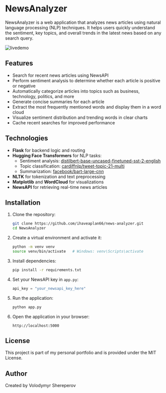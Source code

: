 # NewsAnalyzer

NewsAnalyzer is a web application that analyzes news articles using natural language processing (NLP) techniques. It helps users quickly understand the sentiment, key topics, and overall trends in the latest news based on any search query.

![livedemo](https://github.com/user-attachments/assets/39334814-05f2-4c52-a1d1-b3fd9a2e2e82)

## Features

- Search for recent news articles using NewsAPI
- Perform sentiment analysis to determine whether each article is positive or negative
- Automatically categorize articles into topics such as business, technology, politics, and more
- Generate concise summaries for each article
- Extract the most frequently mentioned words and display them in a word cloud
- Visualize sentiment distribution and trending words in clear charts
- Cache recent searches for improved performance

## Technologies

- **Flask** for backend logic and routing
- **Hugging Face Transformers** for NLP tasks:
    - Sentiment analysis: [distilbert-base-uncased-finetuned-sst-2-english](https://huggingface.co/distilbert-base-uncased-finetuned-sst-2-english)
    - Topic classification: [cardiffnlp/tweet-topic-21-multi](https://huggingface.co/cardiffnlp/tweet-topic-21-multi)
    - Summarization: [facebook/bart-large-cnn](https://huggingface.co/facebook/bart-large-cnn)
- **NLTK** for tokenization and text preprocessing
- **Matplotlib** and **WordCloud** for visualizations
- **NewsAPI** for retrieving real-time news articles

## Installation

1. Clone the repository:
    ```bash
    git clone https://github.com/ihaveaplan66/news-analyzer.git
    cd NewsAnalyzer
    ```

2. Create a virtual environment and activate it:
    ```bash
    python -m venv venv
    source venv/bin/activate   # Windows: venv\Scripts\activate
    ```

3. Install dependencies:
    ```bash
    pip install -r requirements.txt
    ```

4. Set your NewsAPI key in `app.py`:
    ```python
    api_key = "your_newsapi_key_here"
    ```

5. Run the application:
    ```bash
    python app.py
    ```

6. Open the application in your browser:
    ```
    http://localhost:5000
    ```

## License

This project is part of my personal portfolio and is provided under the MIT License.

## Author

Created by Volodymyr Shereperov
